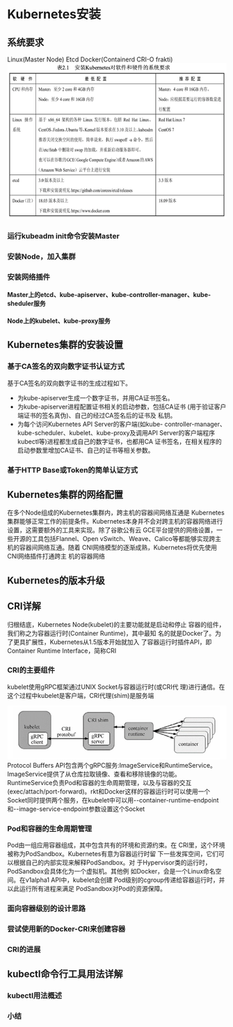 # Kubernetes安装
## 系统要求
Linux(Master Node)
Etcd
Docker(Containerd CRI-O frakti)
![安装Kubernetes对软件和硬件的系统要求](./../assets/images/2022040903.png)

### 运行kubeadm init命令安装Master
### 安装Node，加入集群
### 安装网络插件
#### Master上的etcd、kube-apiserver、kube-controller-manager、kube-sheduler服务
#### Node上的kubelet、kube-proxy服务
## Kubernetes集群的安装设置
### 基于CA签名的双向数字证书认证方式
基于CA签名的双向数字证书的生成过程如下。
- 为kube-apiserver生成一个数字证书，并用CA证书签名。
- 为kube-apiserver进程配置证书相关的启动参数，包括CA证书 (用于验证客户端证书的签名真伪)、自己的经过CA签名后的证书及 私钥。
- 为每个访问Kubernetes API Server的客户端(如kube- controller-manager、kube-scheduler、kubelet、kube-proxy及调用API Server的客户端程序kubectl等)进程都生成自己的数字证书，也都用CA 证书签名，在相关程序的启动参数里增加CA证书、自己的证书等相关参数。
### 基于HTTP Base或Token的简单认证方式

## Kubernetes集群的网络配置
在多个Node组成的Kubernetes集群内，跨主机的容器间网络互通是 Kubernetes集群能够正常工作的前提条件。Kubernetes本身并不会对跨主机的容器网络进行设置，这需要额外的工具来实现。除了谷歌公有云 GCE平台提供的网络设置，一些开源的工具包括Flannel、Open vSwitch、Weave、Calico等都能够实现跨主机的容器间网络互通。随着 CNI网络模型的逐渐成熟，Kubernetes将优先使用CNI网络插件打通跨主 机的容器网络

## Kubernetes的版本升级
## CRI详解
归根结底，Kubernetes Node(kubelet)的主要功能就是启动和停止 容器的组件，我们称之为容器运行时(Container Runtime)，其中最知 名的就是Docker了。为了更具扩展性，Kubernetes从1.5版本开始就加入 了容器运行时插件API，即Container Runtime Interface，简称CRI

### CRI的主要组件
kubelet使用gRPC框架通过UNIX Socket与容器运行时(或CRI代 理)进行通信。在这个过程中kubelet是客户端，CRI代理(shim)是服务端

![cri](./../assets/images/2022012101.png)
Protocol Buffers API包含两个gRPC服务:ImageService和RuntimeService。
ImageService提供了从仓库拉取镜像、查看和移除镜像的功能。
RuntimeService负责Pod和容器的生命周期管理，以及与容器的交互 (exec/attach/port-forward)。rkt和Docker这样的容器运行时可以使用一个Socket同时提供两个服务，在kubelet中可以用--container-runtime-endpoint和--image-service-endpoint参数设置这个Socket

### Pod和容器的生命周期管理
Pod由一组应用容器组成，其中包含共有的环境和资源约束。在 CRI里，这个环境被称为PodSandbox。Kubernetes有意为容器运行时留 下一些发挥空间，它们可以根据自己的内部实现来解释PodSandbox。对 于Hypervisor类的运行时，PodSandbox会具体化为一个虚拟机。其他例 如Docker，会是一个Linux命名空间。在v1alpha1 API中，kubelet会创建 Pod级别的cgroup传递给容器运行时，并以此运行所有进程来满足 PodSandbox对Pod的资源保障。

### 面向容器级别的设计思路
### 尝试使用新的Docker-CRI来创建容器
### CRI的进展
## kubectl命令行工具用法详解
### kubectl用法概述

### 小结